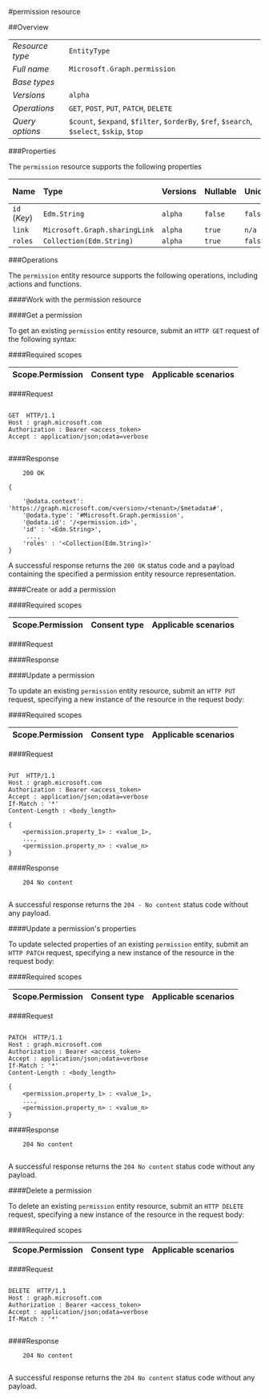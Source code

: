 #permission resource

 



##Overview

|  |  | 
| :-- | :-- | 
| _Resource type_ | `EntityType` | 
| _Full name_ | `Microsoft.Graph.permission` | 
| _Base types_ |  | 
| _Versions_ | `alpha` | 
| _Operations_ | `GET`, `POST`, `PUT`, `PATCH`, `DELETE` | 
| _Query options_ | `$count`, `$expand`, `$filter`, `$orderBy`, `$ref`, `$search`, `$select`, `$skip`, `$top` | 


###Properties

The `permission` resource supports the following properties 

| Name | Type | Versions | Nullable | Unicode | Writeable | Required to create | Default value | Comments | 
| :-- | :-- | :-- | :-- | :-- | :-- | :-- | :-- | :-- | 
| `id` (_Key_) | `Edm.String` | `alpha` | `false` | `false` | `true` | `true` |  |  | 
| `link` | `Microsoft.Graph.sharingLink` | `alpha` | `true` | `n/a` | `true` | `true` |  |  | 
| `roles` | `Collection(Edm.String)` | `alpha` | `true` | `false` | `true` | `true` |  |  | 


###Operations

The `permission` entity resource supports the following operations, including actions and functions. 

####Work with the permission resource

####Get a permission

To get an existing `permission` entity resource, submit an `HTTP GET` request of the following syntax: 

####Required scopes

| Scope.Permission | Consent type | Applicable scenarios | 
| :-- | :-- | :-- | 
####Request

```
	
GET  HTTP/1.1
Host : graph.microsoft.com
Authorization : Bearer <access_token>
Accept : application/json;odata=verbose


```

####Response

```
	200 OK

{

	'@odata.context': 'https://graph.microsoft.com/<version>/<tenant>/$metadata#',
	'@odata.type': '#Microsoft.Graph.permission',
	'@odata.id': '/<permission.id>',
	'id' : '<Edm.String>',
	 ...,
	'roles' : '<Collection(Edm.String)>'
}

```

A successful response returns the `200 OK` status code and a payload containing the specified a permission entity resource representation. 

####Create or add a permission

 

####Required scopes

| Scope.Permission | Consent type | Applicable scenarios | 
| :-- | :-- | :-- | 
####Request

####Response

 

####Update a permission

To update an existing `permission` entity resource, submit an `HTTP PUT` request, specifying a new instance of the resource in the request body: 

####Required scopes

| Scope.Permission | Consent type | Applicable scenarios | 
| :-- | :-- | :-- | 
####Request

```
	
PUT  HTTP/1.1
Host : graph.microsoft.com
Authorization : Bearer <access_token>
Accept : application/json;odata=verbose
If-Match : '*'
Content-Length : <body_length>

{
	<permission.property_1> : <value_1>,
	...,
	<permission.property_n> : <value_n>
}

```

####Response

```
	204 No content


```

A successful response returns the `204 - No content` status code without any payload. 

####Update a permission's properties

To update selected properties of an existing `permission` entity, submit an `HTTP PATCH` request, specifying a new instance of the resource in the request body: 

####Required scopes

| Scope.Permission | Consent type | Applicable scenarios | 
| :-- | :-- | :-- | 
####Request

```
	
PATCH  HTTP/1.1
Host : graph.microsoft.com
Authorization : Bearer <access_token>
Accept : application/json;odata=verbose
If-Match : '*'
Content-Length : <body_length>

{
	<permission.property_1> : <value_1>,
	...,
	<permission.property_n> : <value_n>
}

```

####Response

```
	204 No content


```

A successful response returns the `204 No content` status code without any payload. 

####Delete a permission 

To delete an existing `permission` entity resource, submit an `HTTP DELETE` request, specifying a new instance of the resource in the request body: 

####Required scopes

| Scope.Permission | Consent type | Applicable scenarios | 
| :-- | :-- | :-- | 
####Request

```
	
DELETE  HTTP/1.1
Host : graph.microsoft.com
Authorization : Bearer <access_token>
Accept : application/json;odata=verbose
If-Match : '*'


```

####Response

```
	204 No content


```

A successful response returns the `204 No content` status code without any payload. 

<!-- {
"type": "#page.annotation",
"tocPath": "EntityType/permission",
"tocItems": {
	"EntityType/permission/Overview": "#overview",
	"EntityType/permission/Operations": "#operations"
}
"section": "documentation"
} -->